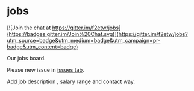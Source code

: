 jobs
====

[![Join the chat at https://gitter.im/f2etw/jobs](https://badges.gitter.im/Join%20Chat.svg)](https://gitter.im/f2etw/jobs?utm_source=badge&utm_medium=badge&utm_campaign=pr-badge&utm_content=badge)

Our jobs board.

Please new issue in [issues tab](https://github.com/f2etw/jobs/issues).


Add job description , salary range and contact way.
